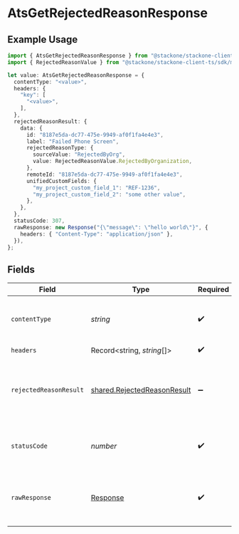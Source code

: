 # AtsGetRejectedReasonResponse

## Example Usage

```typescript
import { AtsGetRejectedReasonResponse } from "@stackone/stackone-client-ts/sdk/models/operations";
import { RejectedReasonValue } from "@stackone/stackone-client-ts/sdk/models/shared";

let value: AtsGetRejectedReasonResponse = {
  contentType: "<value>",
  headers: {
    "key": [
      "<value>",
    ],
  },
  rejectedReasonResult: {
    data: {
      id: "8187e5da-dc77-475e-9949-af0f1fa4e4e3",
      label: "Failed Phone Screen",
      rejectedReasonType: {
        sourceValue: "RejectedByOrg",
        value: RejectedReasonValue.RejectedByOrganization,
      },
      remoteId: "8187e5da-dc77-475e-9949-af0f1fa4e4e3",
      unifiedCustomFields: {
        "my_project_custom_field_1": "REF-1236",
        "my_project_custom_field_2": "some other value",
      },
    },
  },
  statusCode: 307,
  rawResponse: new Response("{\"message\": \"hello world\"}", {
    headers: { "Content-Type": "application/json" },
  }),
};
```

## Fields

| Field                                                                             | Type                                                                              | Required                                                                          | Description                                                                       |
| --------------------------------------------------------------------------------- | --------------------------------------------------------------------------------- | --------------------------------------------------------------------------------- | --------------------------------------------------------------------------------- |
| `contentType`                                                                     | *string*                                                                          | :heavy_check_mark:                                                                | HTTP response content type for this operation                                     |
| `headers`                                                                         | Record<string, *string*[]>                                                        | :heavy_check_mark:                                                                | N/A                                                                               |
| `rejectedReasonResult`                                                            | [shared.RejectedReasonResult](../../../sdk/models/shared/rejectedreasonresult.md) | :heavy_minus_sign:                                                                | The rejected reason with the given identifier was retrieved.                      |
| `statusCode`                                                                      | *number*                                                                          | :heavy_check_mark:                                                                | HTTP response status code for this operation                                      |
| `rawResponse`                                                                     | [Response](https://developer.mozilla.org/en-US/docs/Web/API/Response)             | :heavy_check_mark:                                                                | Raw HTTP response; suitable for custom response parsing                           |